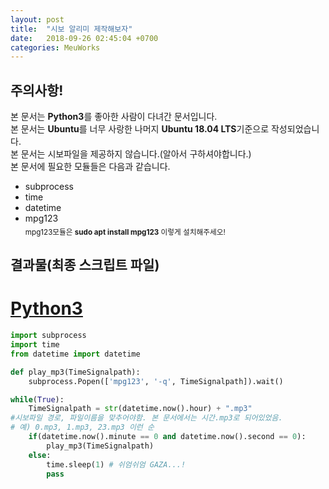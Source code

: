 ```yaml
---
layout: post
title:  "시보 알리미 제작해보자"
date:   2018-09-26 02:45:04 +0700
categories: MeuWorks
---
```

## 주의사항!
본 문서는 <b>Python3</b>를 좋아한 사람이 다녀간 문서입니다.<br>
본 문서는 <b>Ubuntu</b>를 너무 사랑한 나머지 <b>Ubuntu 18.04 LTS</b>기준으로 작성되었습니다.<br>
본 문서는 시보파일을 제공하지 않습니다.(알아서 구하셔야합니다.)<br>
본 문서에 필요한 모듈들은 다음과 같습니다.
* subprocess
* time
* datetime
* mpg123
<br><sub>mpg123모듈은 <b>sudo apt install mpg123</b> 이렇게 설치해주세오!</sub>

## 결과물(최종 스크립트 파일)
# <a href="https://bitbucket.org/hong9802/timesignal-notifier/src/master/RTC.py">Python3</a>
```py
import subprocess
import time
from datetime import datetime

def play_mp3(TimeSignalpath):
    subprocess.Popen(['mpg123', '-q', TimeSignalpath]).wait()

while(True):
    TimeSignalpath = str(datetime.now().hour) + ".mp3"
#시보파일 경로, 파일이름을 맞추어야함. 본 문서에서는 시간.mp3로 되어있었음.
# 예) 0.mp3, 1.mp3, 23.mp3 이런 순
    if(datetime.now().minute == 0 and datetime.now().second == 0):
        play_mp3(TimeSignalpath)
    else:
        time.sleep(1) # 쉬엄쉬엄 GAZA...!
        pass
```
